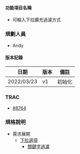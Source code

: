 
#### <div id="item_name">功能項目名稱</div>
  * 可輸入下拉擴充過濾方式

### <div id="user">規劃人員</div>
* Andy

#### <div id="version">版本記錄</div>
  |日期|版本|備註|
  |---|---|---|
  |2022/03/23|v1|初始化|

### <div id="trac">TRAC</div>
* [#8764](http://trac.uneec.com/trac/neco/ticket/8764)

### <div id="specification">規格說明</div>
  * 需求展開
    * [下拉選項][droplist]
      * [關鍵字過濾][keyword_filter]


<!-- 連結 -->
[droplist]:../../../MAE/Component/dropList.md "下拉選項"
[keyword_filter]:../../../MAE/Component/dropList.md#search_filter "關鍵字過濾"
